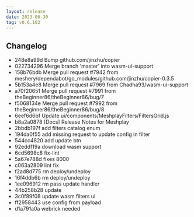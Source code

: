 ```yaml
---
layout: release
date: 2023-06-30
tag: v0.6.102
---
```


## Changelog
* 248e8a99d Bump github.com/jinzhu/copier
* 022734296 Merge branch 'master' into wasm-ui-support
* 158b76bdb Merge pull request #7942 from meshery/dependabot/go_modules/github.com/jinzhu/copier-0.3.5
* 5b153a4e8 Merge pull request #7969 from Chadha93/wasm-ui-support
* a70f20651 Merge pull request #7991 from theBeginner86/theBeginner86/bug/7
* f5068134e Merge pull request #7992 from theBeginner86/theBeginner86/bug/8
* 6eef6d6bf Update ui/components/MeshplayFilters/FiltersGrid.js
* b8a2a0878 [Docs] Release Notes for Meshplay
* 2bbdb197f add filters catalog enum
* 194da0f55 add missing request to update config in filter
* 544cc4820 add update btn
* 92eddf19a download wasm support
* 6cd5698c8 fix-lint
* 5a67e788d fixes 8000
* c063a2809 lint fix
* f2ad8d775 rm deploy/undeploy
* 16f4ddb6b rm deploy/undeploy
* 1ee096912 rm pass update handler
* 44b258b28 update
* 3c0f89f08 update wasm filters ui
* ff2958443 use config from payload
* d1a791a0a webrick needed
